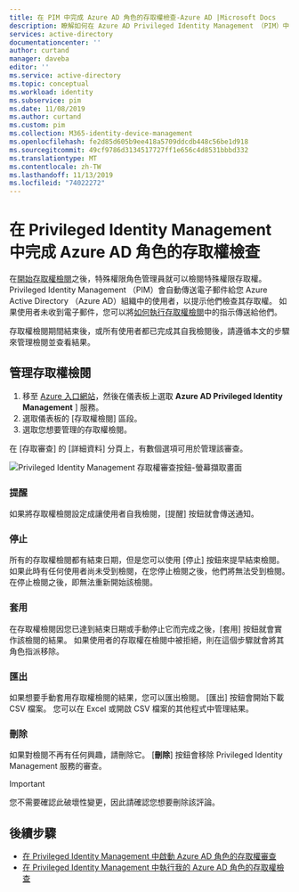 ```yaml
---
title: 在 PIM 中完成 Azure AD 角色的存取權檢查-Azure AD |Microsoft Docs
description: 瞭解如何在 Azure AD Privileged Identity Management （PIM）中完成 Azure AD 角色的存取權檢查並查看結果
services: active-directory
documentationcenter: ''
author: curtand
manager: daveba
editor: ''
ms.service: active-directory
ms.topic: conceptual
ms.workload: identity
ms.subservice: pim
ms.date: 11/08/2019
ms.author: curtand
ms.custom: pim
ms.collection: M365-identity-device-management
ms.openlocfilehash: fe2d85d605b9ee418a5709ddcdb448c56be1d918
ms.sourcegitcommit: 49cf9786d3134517727ff1e656c4d8531bbbd332
ms.translationtype: MT
ms.contentlocale: zh-TW
ms.lasthandoff: 11/13/2019
ms.locfileid: "74022272"
---
```

# <a name="complete-an-access-review-of-azure-ad-roles-in-privileged-identity-management"></a>在 Privileged Identity Management 中完成 Azure AD 角色的存取權檢查

在[開始存取權檢閱](pim-how-to-start-security-review.md)之後，特殊權限角色管理員就可以檢閱特殊權限存取權。  Privileged Identity Management （PIM）會自動傳送電子郵件給您 Azure Active Directory （Azure AD）組織中的使用者，以提示他們檢查其存取權。 如果使用者未收到電子郵件，您可以將[如何執行存取權檢閱](pim-how-to-perform-security-review.md)中的指示傳送給他們。

存取權檢閱期間結束後，或所有使用者都已完成其自我檢閱後，請遵循本文的步驟來管理檢閱並查看結果。

## <a name="manage-access-reviews"></a>管理存取權檢閱

1. 移至  [Azure 入口網站](https://portal.azure.com/)，然後在儀表板上選取  **Azure AD Privileged Identity Management** ] 服務。
1. 選取儀表板的 [存取權檢閱] 區段。
1. 選取您想要管理的存取權檢閱。

在 [存取審查] 的 [詳細資料] 分頁上，有數個選項可用於管理該審查。

![Privileged Identity Management 存取權審查按鈕-螢幕擷取畫面](./media/pim-how-to-complete-review/review-buttons.png)

### <a name="remind"></a>提醒

如果將存取權檢閱設定成讓使用者自我檢閱，[提醒] 按鈕就會傳送通知。

### <a name="stop"></a>停止

所有的存取權檢閱都有結束日期，但是您可以使用 [停止] 按鈕來提早結束檢閱。 如果此時有任何使用者尚未受到檢閱，在您停止檢閱之後，他們將無法受到檢閱。 在停止檢閱之後，即無法重新開始該檢閱。

### <a name="apply"></a>套用

在存取權檢閱因您已達到結束日期或手動停止它而完成之後，[套用] 按鈕就會實作該檢閱的結果。 如果使用者的存取權在檢閱中被拒絕，則在這個步驟就會將其角色指派移除。  

### <a name="export"></a>匯出

如果想要手動套用存取權檢閱的結果，您可以匯出檢閱。 [匯出] 按鈕會開始下載 CSV 檔案。 您可以在 Excel 或開啟 CSV 檔案的其他程式中管理結果。

### <a name="delete"></a>刪除

如果對檢閱不再有任何興趣，請刪除它。 [**刪除**] 按鈕會移除 Privileged Identity Management 服務的審查。

> [!IMPORTANT]
> 您不需要確認此破壞性變更，因此請確認您想要刪除該評論。

## <a name="next-steps"></a>後續步驟

- [在 Privileged Identity Management 中啟動 Azure AD 角色的存取權審查](pim-how-to-start-security-review.md)
- [在 Privileged Identity Management 中執行我的 Azure AD 角色的存取權檢查](pim-how-to-perform-security-review.md)
